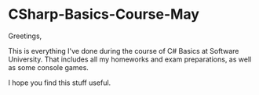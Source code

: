 CSharp-Basics-Course-May
========================

Greetings,

This is everything I've done during the course of C# Basics at Software University.
That includes all my homeworks and exam preparations, as well as some console games.

I hope you find this stuff useful.

